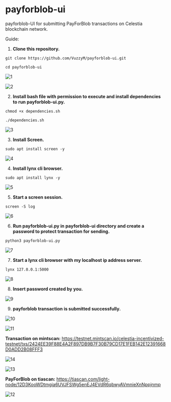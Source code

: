# payforblob-ui
payforblob-UI for submitting PayForBlob transactions on Celestia blockchain network.

Guide:

1. **Clone this repository.**

```git clone https://github.com/VuzzyM/payforblob-ui.git```

```cd payforblob-ui ```

![1](https://user-images.githubusercontent.com/66425682/229290887-a88efd11-c63f-42cd-a693-e8311997be2b.png)

![2](https://user-images.githubusercontent.com/66425682/229290902-74139965-bbea-4436-b94d-d0cce89c60d9.png)

2. **Install bash file with permission to execute and install dependencies to run payforblob-ui.py.**

```chmod +x dependencies.sh```

```./dependencies.sh```

![3](https://user-images.githubusercontent.com/66425682/229291068-3f030627-ee0d-4492-8152-e3c2f8bc657d.png)

3. **Install Screen.**

```sudo apt install screen -y```

![4](https://user-images.githubusercontent.com/66425682/229291806-3ec7b7ba-69e4-4b96-8bd8-948598159731.png)

4. **Install lynx cli browser.**

```sudo apt install lynx -y```

![5](https://user-images.githubusercontent.com/66425682/229291817-31d0534e-5cf4-45eb-9d99-38c8cba68185.png)

5. **Start a screen session.**

```screen -S log```

![6](https://user-images.githubusercontent.com/66425682/229291827-614ce052-d146-43c9-9678-8cc040fb3651.png)

6. **Run payforblob-ui.py in payforblob-ui directory and create a password to protect transaction for sending.**

```python3 payforblob-ui.py```

![7](https://user-images.githubusercontent.com/66425682/229291853-2228d4a3-d382-4d0b-be10-50c3a9c07ba1.png)

7. **Start a lynx cli browser with my localhost ip address server.**

```lynx 127.0.0.1:5000```

![8](https://user-images.githubusercontent.com/66425682/229291866-50d527f1-e72f-45fe-9d81-839061ee29dd.png)

8. **Insert password created by you.**

![9](https://user-images.githubusercontent.com/66425682/229291879-80486b63-8c09-4263-afd7-3a91583a7058.png)

9. **payforblob transaction is submitted successfully.**

![10](https://user-images.githubusercontent.com/66425682/229291890-491a2486-c906-41e5-a207-1368ff9157ea.png)

![11](https://user-images.githubusercontent.com/66425682/229291897-ab152982-ad57-4a9b-99cb-7ce3f5cc42d3.png)

**Transaction on mintscan:** https://testnet.mintscan.io/celestia-incentivized-testnet/txs/2424EE39F88E4A2F897DB9B7F30B79CD17E1FEB142E12391668D0ADD2B08FFF3

![14](https://user-images.githubusercontent.com/66425682/229292566-6f30a525-39b9-46fa-98d9-2bbcf22090e6.png)

![13](https://user-images.githubusercontent.com/66425682/229292211-5173399c-b701-4f8d-a1ed-f8726a6bc3da.png)

**PayForBlob on tiascan:** https://tiascan.com/light-node/12D3KooWDtmgia6UVJFSWg5enEJ4EVdR6qbwyAVmnieXnNppjnmp

![12](https://user-images.githubusercontent.com/66425682/229292271-23de533f-f404-4bc5-9a24-f1c0d6df1f9f.png)



